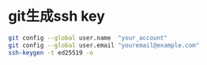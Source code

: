 # git生成ssh key

```sh
git config --global user.name  "your_account"
git config --global user.email "youremail@example.com"
ssh-keygen -t ed25519 -o
```

